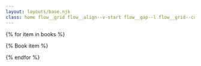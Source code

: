```yaml
---
layout: layouts/base.njk
class: home flow__grid flow__align--v-start flow__gap--l flow__grid--columns-auto padding__all--l
---
```


{% for item in books %}

{% Book item %}

{% endfor %}
